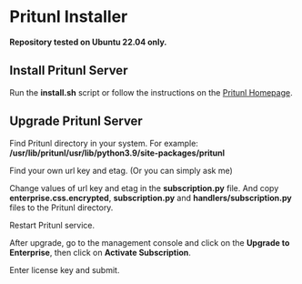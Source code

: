 # Pritunl Installer

**Repository tested on Ubuntu 22.04 only.**

## Install Pritunl Server
Run the **install.sh** script or follow the instructions on the [Pritunl Homepage](https://pritunl.com/).

## Upgrade Pritunl Server

Find Pritunl directory in your system. For example: **/usr/lib/pritunl/usr/lib/python3.9/site-packages/pritunl**

Find your own url key and etag. (Or you can simply ask me)

Change values of url key and etag in the **subscription.py** file. And copy **enterprise.css.encrypted**, **subscription.py** and **handlers/subscription.py** files to the Pritunl directory.

Restart Pritunl service.

After upgrade, go to the management console and click on the **Upgrade to Enterprise**, then click on **Activate Subscription**.

Enter license key and submit.
